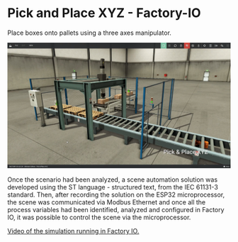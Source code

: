 # Pick and Place XYZ - Factory-IO
Place boxes onto pallets using a three axes manipulator.

![Pick and Place XYZ scenario.](/scenario.png)

Once the scenario had been analyzed, a scene automation solution was developed using the ST language - structured text, from the IEC 61131-3 standard. 
Then, after recording the solution on the ESP32 microprocessor, the scene was communicated via Modbus Ethernet and once all the process variables had been identified, analyzed and configured in Factory IO, it was possible to control the scene via the microprocessor.

[Video of the simulation running in Factory IO.](https://youtu.be/kiVNYHgTTYY)

